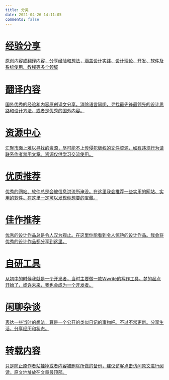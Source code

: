 ```yaml
---
title: 分类
date: 2021-04-26 14:11:05
comments: false
---
```


<link rel="stylesheet" type="text/css" href="https://cdn.jsdelivr.net/gh/zhheo/JS-Heo@main/3dCard/in3d.css">

<div id='libCategories'>
<div id="lib-cards" class="container">
<a href='/categories/经验分享/'>
  <card data-image="https://p.zhheo.com/646d6131d4e522e7d700b4bb1d3cd21ccdceea02.png!cover">
    <h1 slot="header">经验分享</h1>
    <p slot="content">原创内容或翻译内容，分享经验和想法，涵盖设计实践、设计理论、开发、软件及系统使用、教程等多个领域</p>
  </card>
</a>

<a href='/categories/翻译内容/'>
  <card data-image="https://p.zhheo.com/7HrCfl22390181609860203724.png!cover">
    <h1 slot="header">翻译内容</h1>
    <p slot="content">国外优秀的经验和内容原创译文分享，消除语言隔阂，寻找最先锋最领先的设计思路和设计方法，或者是优秀的国外内容。</p>
  </card>
</a>

<a href='/categories/资源中心/'>
  <card data-image="https://p.zhheo.com/65002366767c3beb88ca679dbdbad7cf0eafbc09.png!cover">
    <h1 slot="header">资源中心</h1>
    <p slot="content">汇聚市面上难以寻找的资源，尽可能不上传侵犯版权的文件资源，如有违规行为请联系作者禁用文章。资源仅供学习交流使用。</p>
  </card>
</a>

<a href='/categories/优质推荐/'>
  <card data-image="https://p.zhheo.com/32c1b437eaa5959f8bb3c530b8af7ac4fec2ee25.png!cover">
    <h1 slot="header">优质推荐</h1>
    <p slot="content">优秀的网站、软件总是会被信息洪流所淹没。在这里我会推荐一些实用的网站、实用的软件。在这里一定可以发现你想要的宝藏。</p>
  </card>
</a>

<a href='/categories/佳作推荐/'>
  <card data-image="https://p.zhheo.com/2c6b63e7825b17a66f96c17eddd94207d5769333.png!cover">
    <h1 slot="header">佳作推荐</h1>
    <p slot="content">优秀的设计作品总是令人叹为观止。在这里你能看到令人惊艳的设计作品。我会将优秀的设计作品都分享到这里。</p>
  </card>
</a>

<a href='/categories/自研工具/'>
  <card data-image="https://p.zhheo.com/d13ef73a69791b50af0dfc077002dc29aaad1158.png!cover">
    <h1 slot="header">自研工具</h1>
    <p slot="content">从初中的时候我就是一个开发者，当时主要做一款Wwrite的写作工具。梦的起点开始了，或许未来，我也会成为一个开发者。</p>
  </card>
</a>

<a href='/categories/闲聊杂谈/'>
  <card data-image="https://p.zhheo.com/0f1b9b72790b264f8b23d2c13b1f8718f873b209.png!cover">
    <h1 slot="header">闲聊杂谈</h1>
    <p slot="content">表达一些当时的想法，算是一个公开的类似日记的事物吧。不过不常更新。分享生活，分享经历和状态。</p>
  </card>
</a>

<a href='/categories/转载内容/'>
  <card data-image="https://p.zhheo.com/a092ad95cddf1006c6b26ee2bfc0ea2027881b47.png!cover">
    <h1 slot="header">转载内容</h1>
    <p slot="content">只是防止原作者站挂掉或者内容被删除所做的备份，建议访客点击访问原文进行阅读。原文地址放在文章最顶部。</p>
  </card>
</a>
</div>
</div>

<div class='js-pjax'>

<script src='https://cdn.jsdelivr.net/npm/vue@2.6.12/dist/vue.min.js'></script>

<script type="text/javascript" src="https://cdn.jsdelivr.net/gh/zhheo/JS-Heo@main/3dCard/in3d.js"></script>
</div>